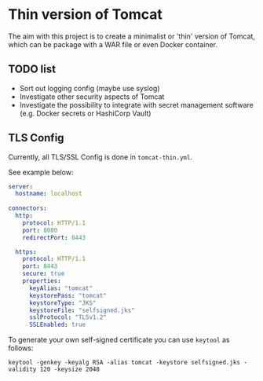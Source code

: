 # Thin version of Tomcat

The aim with this project is to create a minimalist or 'thin' version of Tomcat, which can be package with a WAR file or even Docker container.

## TODO list
- Sort out logging config (maybe use syslog)
- Investigate other security aspects of Tomcat
- Investigate the possibility to integrate with secret management software (e.g. Docker secrets or HashiCorp Vault)

## TLS Config
Currently, all TLS/SSL Config is done in `tomcat-thin.yml`.

See example below:
```yaml
server:
  hostname: localhost
  
connectors:
  http:
    protocol: HTTP/1.1
    port: 8080
    redirectPort: 8443

  https:
    protocol: HTTP/1.1
    port: 8443
    secure: true
    properties:
      keyAlias: "tomcat"
      keystorePass: "tomcat"
      keystoreType: "JKS"
      keystoreFile: "selfsigned.jks"
      sslProtocol: "TLSv1.2"
      SSLEnabled: true

```

To generate your own self-signed certificate you can use `keytool` as follows:
```shell
keytool -genkey -keyalg RSA -alias tomcat -keystore selfsigned.jks -validity 120 -keysize 2048
```